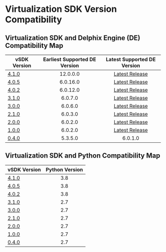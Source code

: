 # Virtualization SDK Version Compatibility

## Virtualization SDK and Delphix Engine (DE) Compatibility Map

| vSDK Version                             | Earliest Supported DE Version |                              Latest Supported DE Version                               |
|------------------------------------------|:-----------------------------:|:--------------------------------------------------------------------------------------:|
| [4.1.0](../Release_Notes/4.1.0/4.1.0.md) |           12.0.0.0            | [Latest Release](https://documentation.delphix.com/continuous-data/docs/new-features/) |
| [4.0.5](../Release_Notes/4.0.5/4.0.5.md) |           6.0.16.0            | [Latest Release](https://documentation.delphix.com/continuous-data/docs/new-features/) |
| [4.0.2](../Release_Notes/4.0.2/4.0.2.md) |           6.0.12.0            | [Latest Release](https://documentation.delphix.com/continuous-data/docs/new-features/) |
| [3.1.0](../Release_Notes/3.1.0/3.1.0.md) |            6.0.7.0            | [Latest Release](https://documentation.delphix.com/continuous-data/docs/new-features/) |
| [3.0.0](../Release_Notes/3.0.0/3.0.0.md) |            6.0.6.0            | [Latest Release](https://documentation.delphix.com/continuous-data/docs/new-features/) |
| [2.1.0](../Release_Notes/2.1.0/2.1.0.md) |            6.0.3.0            | [Latest Release](https://documentation.delphix.com/continuous-data/docs/new-features/) |
| [2.0.0](../Release_Notes/2.0.0/2.0.0.md) |            6.0.2.0            | [Latest Release](https://documentation.delphix.com/continuous-data/docs/new-features/) |
| [1.0.0](../Release_Notes/1.0.0/1.0.0.md) |            6.0.2.0            | [Latest Release](https://documentation.delphix.com/continuous-data/docs/new-features/) |
| [0.4.0](../Release_Notes/0.4.0/0.4.0.md) |            5.3.5.0            |                                        6.0.1.0                                         |

## Virtualization SDK and Python Compatibility Map

| vSDK Version                             | Python Version |
|------------------------------------------|:--------------:|
| [4.1.0](../Release_Notes/4.1.0/4.1.0.md) |      3.8       |
| [4.0.5](../Release_Notes/4.0.5/4.0.5.md) |      3.8       |
| [4.0.2](../Release_Notes/4.0.2/4.0.2.md) |      3.8       |
| [3.1.0](../Release_Notes/3.1.0/3.1.0.md) |      2.7       |
| [3.0.0](../Release_Notes/3.0.0/3.0.0.md) |      2.7       |
| [2.1.0](../Release_Notes/2.1.0/2.1.0.md) |      2.7       |
| [2.0.0](../Release_Notes/2.0.0/2.0.0.md) |      2.7       |
| [1.0.0](../Release_Notes/1.0.0/1.0.0.md) |      2.7       |
| [0.4.0](../Release_Notes/0.4.0/0.4.0.md) |      2.7       |

